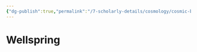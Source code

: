 ```yaml
---
{"dg-publish":true,"permalink":"/7-scholarly-details/cosmology/cosmic-biology/wellspring/","noteIcon":""}
---
```


# Wellspring
